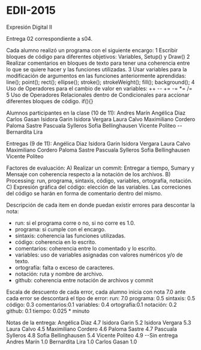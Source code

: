 # EDII-2015
Expresión Digital II

Entrega 02 correspondiente a s04.

Cada alumno realizó un programa con el siguiente encargo:
1 Escribir bloques de código para diferentes objetivos: Variables, Setup() y Draw()
2 Realizar comentarios en bloques de texto para tener una coherencia entre lo que se quiere hacer y las funciones utilizadas.
3 Usar variables para la modificación de argumentos en las funciones anteriormente aprendidas: line(); point(); rect(); ellipse(); stroke(); strokeWeight(); fill(); background();
4 Uso de Operadores para el cambio de valor en variables: ++ -- += -= *= /=
5 Uso de Operadores Relacionales dentro de Condicionales para accionar diferentes bloques de código. if(){}

Alumnos participantes en la clase (10 de 11):
Andres Marín
Angélica Diaz
Carlos Gasan
Isidora Garin
Isidora Vergara
Laura Calvo
Maximiliano Cordero
Paloma Sastre
Pascuala Sylleros
Sofia Bellinghausen
Vicente Politeo
--Bernardita Lira

Entregas (9 de 11):
Angélica Diaz
Isidora Garin
Isidora Vergara
Laura Calvo
Maximiliano Cordero
Paloma Sastre
Pascuala Sylleros
Sofia Bellinghausen
Vicente Politeo

Factores de evaluación:
A) Realizar un commit: Entregar a tiempo, Sumary y Mensaje con coherencia respecto a la notación de los archivos.
B) Processing: run, programa, sintaxis, código, variables, ortografía, notación.
C) Expresión gráfica del código: elección de las variables. 
Las correciones del código se harán en forma de comentario dentro del mismo. 

Descripción de cada item en donde puedan existir errores para descontar la nota:
- run: si el programa corre o no, si no corre es 1.0.
- programa: si cumple con el encargo.
- sintaxis: coherencia las funciones utilizadas.
- código: coherencia en lo escrito.
- comentarios: coherencia entre lo comentado y lo escrito.
- variables: uso de variables asignadas con valores numéricos y/o de texto.
- ortografía: falta o exceso de caracteres.
- notación: ruta y nombre de archivo.
- github: coherencia entre notación de archivos y commit

Escala de descuento de cada error, cada alumno inicia con nota 7.0 ante cada error se descontará el tipo de error:
run:	     7.0
programa:  0.5
sintaxis:  0.5
código:	  0.3
comentarios:0.1
variables: 0.4
ortografía:0.1
notación:  0.2
github:    0.1
tiempo: 0.025 * minuto

Notas de la entrega:
Angélica Diaz	4.7
Isidora Garin 5.2
Isidora Vergara 5.3
Laura Calvo 4.5
Maximiliano Cordero 4.6
Paloma Sastre 4.7
Pascuala Sylleros 4.8
Sofia Bellinghausen 5.4
Vicente Politeo 4.9
--Sin entrega
Andres Marín 1.0
Bernardita Lira 1.0	
Carlos Gasan 1.0